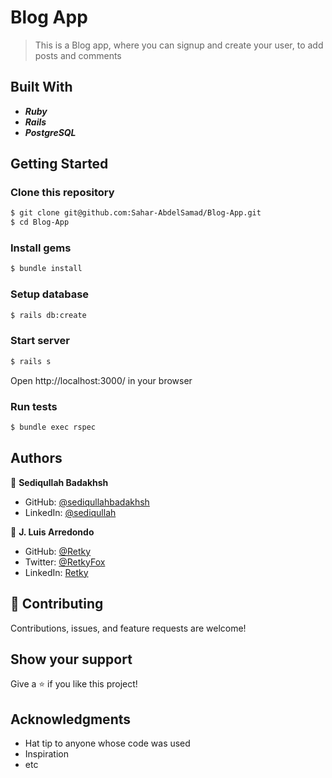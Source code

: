 # Blog App

> This is a Blog app, where you can signup and create your user, to add posts and comments

## Built With

- _**Ruby**_
- _**Rails**_
- _**PostgreSQL**_

## Getting Started

### Clone this repository

```bash
$ git clone git@github.com:Sahar-AbdelSamad/Blog-App.git
$ cd Blog-App
```

### Install gems

```bash
$ bundle install
```

### Setup database

```bash
$ rails db:create
```

### Start server

```bash
$ rails s
```

Open http://localhost:3000/ in your browser

### Run tests

```bash
$ bundle exec rspec
```

## Authors

👤 **Sediqullah Badakhsh**

- GitHub: [@sediqullahbadakhsh](https://github.com/sediqullahbadakhsh)
- LinkedIn: [@sediqullah](https://www.linkedin.com/in/sediqullah/)

👤 **J. Luis Arredondo**

- GitHub: [@Retky](https://github.com/Retky "J. Luis Arredondo GitHub")
- Twitter: [@RetkyFox](https://twitter.com/retkyFox "J. Luis Arredondo Twitter")
- LinkedIn: [Retky](https://www.linkedin.com/in/Retky "J. Luis Arredondo LinkedIn")

## 🤝 Contributing

Contributions, issues, and feature requests are welcome!

## Show your support

Give a ⭐️ if you like this project!

## Acknowledgments

- Hat tip to anyone whose code was used
- Inspiration
- etc
